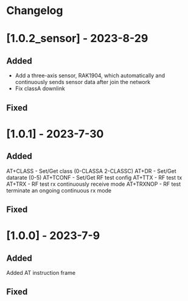 # Changelog  

# [1.0.2_sensor] - 2023-8-29  
## Added   
- Add a three-axis sensor, RAK1904, which automatically and continuously sends sensor data after join the network
- Fix classA downlink
## Fixed  

# [1.0.1] - 2023-7-30  
## Added   
AT+CLASS - Set/Get class (0-CLASSA 2-CLASSC)
AT+DR - Set/Get datarate (0-5)
AT+TCONF - Set/Get RF test config
AT+TTX - RF test tx 
AT+TRX - RF test rx continuously receive mode
AT+TRXNOP - RF test terminate an ongoing continuous rx mode 
## Fixed  

# [1.0.0] - 2023-7-9  
## Added   
Added AT instruction frame
## Fixed  


